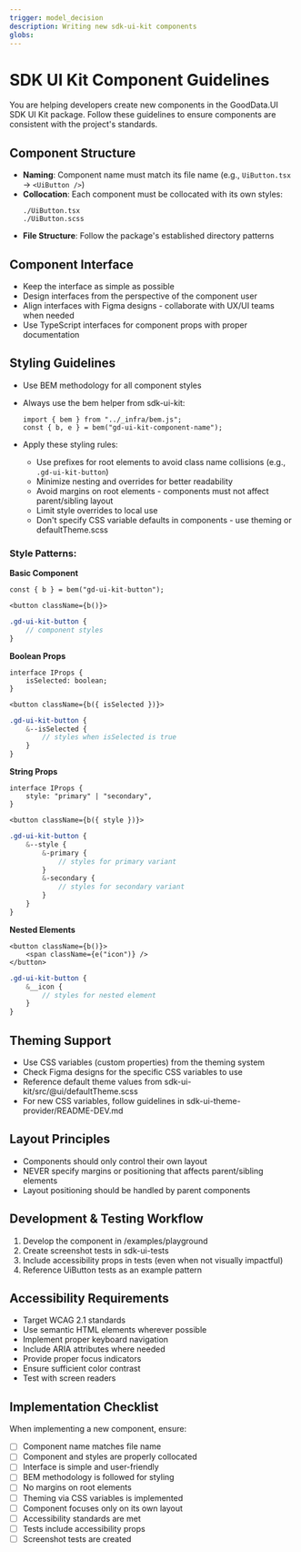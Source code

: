 ```yaml
---
trigger: model_decision
description: Writing new sdk-ui-kit components
globs:
---
```


# SDK UI Kit Component Guidelines

You are helping developers create new components in the GoodData.UI SDK UI Kit package. Follow these guidelines to ensure components are consistent with the project's standards.

## Component Structure

-   **Naming**: Component name must match its file name (e.g., `UiButton.tsx` → `<UiButton />`)
-   **Collocation**: Each component must be collocated with its own styles:
    ```
    ./UiButton.tsx
    ./UiButton.scss
    ```
-   **File Structure**: Follow the package's established directory patterns

## Component Interface

-   Keep the interface as simple as possible
-   Design interfaces from the perspective of the component user
-   Align interfaces with Figma designs - collaborate with UX/UI teams when needed
-   Use TypeScript interfaces for component props with proper documentation

## Styling Guidelines

-   Use BEM methodology for all component styles
-   Always use the bem helper from sdk-ui-kit:

    ```tsx
    import { bem } from "../_infra/bem.js";
    const { b, e } = bem("gd-ui-kit-component-name");
    ```

-   Apply these styling rules:
    -   Use prefixes for root elements to avoid class name collisions (e.g., `.gd-ui-kit-button`)
    -   Minimize nesting and overrides for better readability
    -   Avoid margins on root elements - components must not affect parent/sibling layout
    -   Limit style overrides to local use
    -   Don't specify CSS variable defaults in components - use theming or defaultTheme.scss

### Style Patterns:

**Basic Component**

```tsx
const { b } = bem("gd-ui-kit-button");

<button className={b()}>
```

```scss
.gd-ui-kit-button {
    // component styles
}
```

**Boolean Props**

```tsx
interface IProps {
    isSelected: boolean;
}

<button className={b({ isSelected })}>
```

```scss
.gd-ui-kit-button {
    &--isSelected {
        // styles when isSelected is true
    }
}
```

**String Props**

```tsx
interface IProps {
    style: "primary" | "secondary",
}

<button className={b({ style })}>
```

```scss
.gd-ui-kit-button {
    &--style {
        &-primary {
            // styles for primary variant
        }
        &-secondary {
            // styles for secondary variant
        }
    }
}
```

**Nested Elements**

```tsx
<button className={b()}>
    <span className={e("icon")} />
</button>
```

```scss
.gd-ui-kit-button {
    &__icon {
        // styles for nested element
    }
}
```

## Theming Support

-   Use CSS variables (custom properties) from the theming system
-   Check Figma designs for the specific CSS variables to use
-   Reference default theme values from sdk-ui-kit/src/@ui/defaultTheme.scss
-   For new CSS variables, follow guidelines in sdk-ui-theme-provider/README-DEV.md

## Layout Principles

-   Components should only control their own layout
-   NEVER specify margins or positioning that affects parent/sibling elements
-   Layout positioning should be handled by parent components

## Development & Testing Workflow

1. Develop the component in /examples/playground
2. Create screenshot tests in sdk-ui-tests
3. Include accessibility props in tests (even when not visually impactful)
4. Reference UiButton tests as an example pattern

## Accessibility Requirements

-   Target WCAG 2.1 standards
-   Use semantic HTML elements wherever possible
-   Implement proper keyboard navigation
-   Include ARIA attributes where needed
-   Provide proper focus indicators
-   Ensure sufficient color contrast
-   Test with screen readers

## Implementation Checklist

When implementing a new component, ensure:

-   [ ] Component name matches file name
-   [ ] Component and styles are properly collocated
-   [ ] Interface is simple and user-friendly
-   [ ] BEM methodology is followed for styling
-   [ ] No margins on root elements
-   [ ] Theming via CSS variables is implemented
-   [ ] Component focuses only on its own layout
-   [ ] Accessibility standards are met
-   [ ] Tests include accessibility props
-   [ ] Screenshot tests are created
